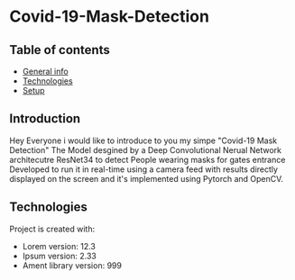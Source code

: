 # Covid-19-Mask-Detection
## Table of contents
* [General info](#general-info)
* [Technologies](#technologies)
* [Setup](#setup)



## Introduction 
Hey Everyone i would like to introduce to you my simpe "Covid-19 Mask Detection"
The Model desgined by a Deep Convolutional Nerual Network architecutre ResNet34 to detect 
People wearing masks for gates entrance Developed to run it in real-time using a camera 
feed with results directly displayed on the screen and it's implemented using Pytorch and OpenCV.

## Technologies
Project is created with:
* Lorem version: 12.3
* Ipsum version: 2.33
* Ament library version: 999
